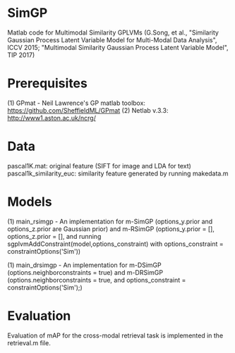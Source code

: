 # SimGP

Matlab code for Multimodal Similarity GPLVMs (G.Song, et al., "Similarity Gaussian Process Latent Variable Model
for Multi-Modal Data Analysis", ICCV 2015; "Multimodal Similarity Gaussian Process Latent
Variable Model", TIP 2017)

# Prerequisites
(1) GPmat - Neil Lawrence's GP matlab toolbox: https://github.com/SheffieldML/GPmat
(2) Netlab v.3.3: http://www1.aston.ac.uk/ncrg/

# Data
pascal1K.mat: original feature (SIFT for image and LDA for text) 
pascal1k_similarity_euc: similarity feature generated by running makedata.m

# Models
(1) main_rsimgp - An implementation for m-SimGP (options_y.prior and options_z.prior are Gaussian prior) and m-RSimGP (options_y.prior = [], options_z.prior = [], and running sgplvmAddConstraint(model,options_constraint) with options_constraint = constraintOptions('Sim'))

(1) main_drsimgp - An implementation for m-DSimGP (options.neighborconstraints = true) and m-DRSimGP (options.neighborconstraints = true, and options_constraint = constraintOptions('Sim');)


# Evaluation
Evaluation of mAP for the cross-modal retrieval task is implemented in the retrieval.m file.
